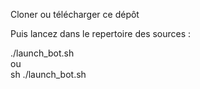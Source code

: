 Cloner ou télécharger ce dépôt

Puis lancez dans le repertoire des sources :

./launch_bot.sh  
ou  
sh ./launch_bot.sh
